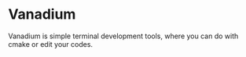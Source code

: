 # Vanadium
Vanadium is simple terminal development tools, where you can do with cmake or edit your codes.
